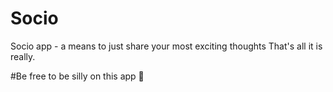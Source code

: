 # Socio
Socio app - a means to just share your most exciting thoughts
That's all it is really.

#Be free to be silly on this app 🙂
